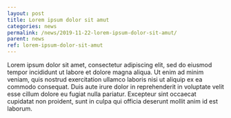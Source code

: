 ```yaml
---
layout: post
title: Lorem ipsum dolor sit amut
categories: news
permalink: /news/2019-11-22-lorem-ipsum-dolor-sit-amut/
parent: news
ref: lorem-ipsum-dolor-sit-amut
---
```

<!-- Start editing content here-->
Lorem ipsum dolor sit amet, consectetur adipiscing elit, sed do eiusmod tempor incididunt ut labore et dolore magna aliqua. Ut enim ad minim veniam, quis nostrud exercitation ullamco laboris nisi ut aliquip ex ea commodo consequat. Duis aute irure dolor in reprehenderit in voluptate velit esse cillum dolore eu fugiat nulla pariatur. Excepteur sint occaecat cupidatat non proident, sunt in culpa qui officia deserunt mollit anim id est laborum.
